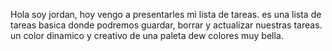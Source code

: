 Hola soy jordan, hoy vengo a presentarles mi lista de tareas. es una lista de tareas basica donde podremos guardar, borrar y actualizar nuestras tareas. un color dinamico y creativo de una paleta dew colores muy bella.
